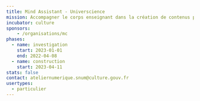 ```yaml
---
title: Mind Assistant - Universcience
mission: Accompagner le corps enseignant dans la création de contenus pédagogiques scientifiques
incubator: culture
sponsors: 
    - /organisations/mc
phases:
  - name: investigation
    start: 2023-01-01
    end: 2022-04-08
  - name: construction
    start: 2023-04-11
stats: false
contact: ateliernumerique.snum@culture.gouv.fr
usertypes:
  - particulier
---
```

